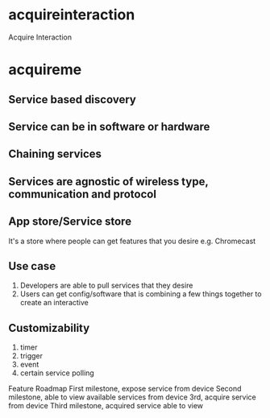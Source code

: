 # acquireinteraction
Acquire Interaction

# acquireme

## Service based discovery

## Service can be in software or hardware

## Chaining services

## Services are agnostic of wireless type, communication and protocol

## App store/Service store
It's a store where people can get features that you desire e.g. Chromecast

## Use case
1. Developers are able to pull services that they desire
2. Users can get config/software that is combining a few things together to create an interactive

## Customizability
1. timer
2. trigger
3. event
4. certain service polling 

Feature Roadmap
First milestone, expose service from device
Second milestone, able to view available services from device
3rd, acquire service from device
Third milestone, acquired service able to view
